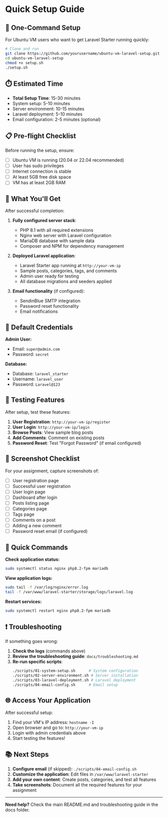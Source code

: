# Quick Setup Guide

## 🚀 One-Command Setup

For Ubuntu VM users who want to get Laravel Starter running quickly:

```bash
# Clone and run
git clone https://github.com/yourusername/ubuntu-vm-laravel-setup.git
cd ubuntu-vm-laravel-setup
chmod +x setup.sh
./setup.sh
```

## ⏱️ Estimated Time
- **Total Setup Time**: 15-30 minutes
- System setup: 5-10 minutes
- Server environment: 10-15 minutes  
- Laravel deployment: 5-10 minutes
- Email configuration: 2-5 minutes (optional)

## 📋 Pre-flight Checklist

Before running the setup, ensure:

- [ ] Ubuntu VM is running (20.04 or 22.04 recommended)
- [ ] User has sudo privileges
- [ ] Internet connection is stable
- [ ] At least 5GB free disk space
- [ ] VM has at least 2GB RAM

## 🎯 What You'll Get

After successful completion:

1. **Fully configured server stack**:
   - PHP 8.1 with all required extensions
   - Nginx web server with Laravel configuration
   - MariaDB database with sample data
   - Composer and NPM for dependency management

2. **Deployed Laravel application**:
   - Laravel Starter app running at `http://your-vm-ip`
   - Sample posts, categories, tags, and comments
   - Admin user ready for testing
   - All database migrations and seeders applied

3. **Email functionality** (if configured):
   - SendinBlue SMTP integration
   - Password reset functionality
   - Email notifications

## 🔑 Default Credentials

**Admin User:**
- Email: `super@admin.com`
- Password: `secret`

**Database:**
- Database: `laravel_starter`
- Username: `laravel_user`
- Password: `Laravel@123`

## 🧪 Testing Features

After setup, test these features:

1. **User Registration**: `http://your-vm-ip/register`
2. **User Login**: `http://your-vm-ip/login`
3. **Browse Posts**: View sample blog posts
4. **Add Comments**: Comment on existing posts
5. **Password Reset**: Test "Forgot Password" (if email configured)

## 📸 Screenshot Checklist

For your assignment, capture screenshots of:

- [ ] User registration page
- [ ] Successful user registration
- [ ] User login page  
- [ ] Dashboard after login
- [ ] Posts listing page
- [ ] Categories page
- [ ] Tags page
- [ ] Comments on a post
- [ ] Adding a new comment
- [ ] Password reset email (if configured)

## 🔧 Quick Commands

**Check application status:**
```bash
sudo systemctl status nginx php8.2-fpm mariadb
```

**View application logs:**
```bash
sudo tail -f /var/log/nginx/error.log
tail -f /var/www/laravel-starter/storage/logs/laravel.log
```

**Restart services:**
```bash
sudo systemctl restart nginx php8.2-fpm mariadb
```

## ❗ Troubleshooting

If something goes wrong:

1. **Check the logs** (commands above)
2. **Review the troubleshooting guide**: `docs/troubleshooting.md`
3. **Re-run specific scripts**:
   ```bash
   ./scripts/01-system-setup.sh      # System configuration
   ./scripts/02-server-environment.sh # Server installation
   ./scripts/03-laravel-deployment.sh # Laravel deployment
   ./scripts/04-email-config.sh      # Email setup
   ```

## 🌐 Access Your Application

After successful setup:

1. Find your VM's IP address: `hostname -I`
2. Open browser and go to: `http://your-vm-ip`
3. Login with admin credentials above
4. Start testing the features!

## 📚 Next Steps

1. **Configure email** (if skipped): `./scripts/04-email-config.sh`
2. **Customize the application**: Edit files in `/var/www/laravel-starter`
3. **Add your own content**: Create posts, categories, and test all features
4. **Take screenshots**: Document all the required features for your assignment

---

**Need help?** Check the main README.md and troubleshooting guide in the docs folder.